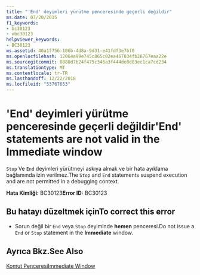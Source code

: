 ```yaml
---
title: "'End' deyimleri yürütme penceresinde geçerli değildir"
ms.date: 07/20/2015
f1_keywords:
- bc30123
- vbc30123
helpviewer_keywords:
- BC30123
ms.assetid: 40a1f756-106b-4d8a-9d31-e41fdf3e7bf0
ms.openlocfilehash: 12064a99e745c865c02ea467834fb26767eaa22e
ms.sourcegitcommit: 0888d7b24f475c346a3f444de8d83ec1ca7cd234
ms.translationtype: MT
ms.contentlocale: tr-TR
ms.lasthandoff: 12/22/2018
ms.locfileid: "53767653"
---
```

# <a name="end-statements-are-not-valid-in-the-immediate-window"></a><span data-ttu-id="32884-102">'End' deyimleri yürütme penceresinde geçerli değildir</span><span class="sxs-lookup"><span data-stu-id="32884-102">'End' statements are not valid in the Immediate window</span></span>
<span data-ttu-id="32884-103">`Stop` Ve `End` deyimleri yürütmeyi askıya almak ve bir hata ayıklama bağlamında izin verilmez.</span><span class="sxs-lookup"><span data-stu-id="32884-103">The `Stop` and `End` statements suspend execution and are not permitted in a debugging context.</span></span>  
  
 <span data-ttu-id="32884-104">**Hata Kimliği:** BC30123</span><span class="sxs-lookup"><span data-stu-id="32884-104">**Error ID:** BC30123</span></span>  
  
## <a name="to-correct-this-error"></a><span data-ttu-id="32884-105">Bu hatayı düzeltmek için</span><span class="sxs-lookup"><span data-stu-id="32884-105">To correct this error</span></span>  
  
-   <span data-ttu-id="32884-106">Sorun değil bir `End` veya `Stop` deyiminde **hemen** penceresi.</span><span class="sxs-lookup"><span data-stu-id="32884-106">Do not issue a `End` or `Stop` statement in the **Immediate** window.</span></span>  
  
## <a name="see-also"></a><span data-ttu-id="32884-107">Ayrıca Bkz.</span><span class="sxs-lookup"><span data-stu-id="32884-107">See Also</span></span>  
 [<span data-ttu-id="32884-108">Komut Penceresi</span><span class="sxs-lookup"><span data-stu-id="32884-108">Immediate Window</span></span>](/visualstudio/ide/reference/immediate-window)
